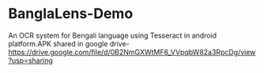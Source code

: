 # BanglaLens-Demo
An OCR system for Bengali language using Tesseract in android platform.APK shared in google drive- https://drive.google.com/file/d/0B2NmGXWtMF6_VVpqbW82a3RpcDg/view?usp=sharing
